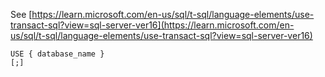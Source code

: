 See [https://learn.microsoft.com/en-us/sql/t-sql/language-elements/use-transact-sql?view=sql-server-ver16](https://learn.microsoft.com/en-us/sql/t-sql/language-elements/use-transact-sql?view=sql-server-ver16)
```
USE { database_name }   
[;]
```
